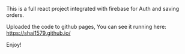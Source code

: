 This is a full react project integrated with firebase for Auth and saving orders.

Uploaded the code to github pages, You can see it running here:
https://shai1579.github.io/

Enjoy!
